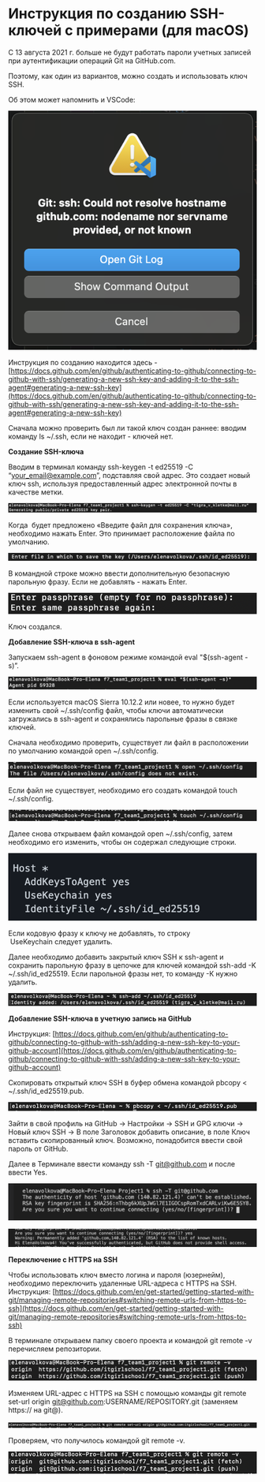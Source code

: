 # Инструкция по созданию SSH-ключей с примерами (для macOS)

С 13 августа 2021 г. больше не будут работать пароли учетных записей при аутентификации операций Git на GitHub.com.

Поэтому, как один из вариантов, можно создать и использовать ключ  SSH.

Об этом может напомнить и VSCode:

![предупреждение vscode про ключи](/pictures/ssh/Untitled.png)


Инструкция по созданию находится здесь - [https://docs.github.com/en/github/authenticating-to-github/connecting-to-github-with-ssh/generating-a-new-ssh-key-and-adding-it-to-the-ssh-agent#generating-a-new-ssh-key](https://docs.github.com/en/github/authenticating-to-github/connecting-to-github-with-ssh/generating-a-new-ssh-key-and-adding-it-to-the-ssh-agent#generating-a-new-ssh-key)

Сначала можно проверить был ли такой ключ создан раннее: вводим команду ls ~/.ssh, если не находит - ключей нет.


**Создание SSH-ключа**

Вводим в терминал команду ssh-keygen -t ed25519 -C “your_email@example.com”, подставляя свой адрес. Это создает новый ключ ssh, используя предоставленный адрес электронной почты в качестве метки.

![screenshot](/pictures/ssh/Untitled-1.png)

Когда  будет предложено «Введите файл для сохранения ключа», необходимо нажать Enter. Это принимает расположение файла по умолчанию.

![screenshot](/pictures/ssh/Untitled-2.png)

В командной строке можно ввести дополнительную безопасную парольную фразу. Если не добавлять - нажать Enter.

![screenshot](/pictures/ssh/Untitled-3.png)

Ключ создался.

**Добавление SSH-ключа в ssh-agent**

Запускаем ssh-agent в фоновом режиме командой eval "$(ssh-agent -s)”.

![screenshot](/pictures/ssh/Untitled-4.png)

Если используется macOS Sierra 10.12.2 или новее, то нужно будет изменить свой ~/.ssh/config файл, чтобы ключи автоматически загружались в ssh-agent и сохранялись парольные фразы в связке ключей.

Сначала необходимо проверить, существует ли файл в расположении по умолчанию командой open ~/.ssh/config.

![screenshot](/pictures/ssh/Untitled-5.png)

Если файл не существует, необходимо его создать командой touch ~/.ssh/config.

![screenshot](/pictures/ssh/Untitled-6.png)

Далее снова открываем файл командой open ~/.ssh/config, затем необходимо его изменить, чтобы он содержал следующие строки.

![screenshot](/pictures/ssh/Untitled-7.png)

Если кодовую фразу к ключу не добавлять, то строку  UseKeychain следует удалить.

Далее необходимо добавить закрытый ключ SSH к ssh-agent и сохранить парольную фразу в цепочке для ключей командой ssh-add -K ~/.ssh/id_ed25519. Если парольной фразы нет, то команду -К нужно удалить.

![screenshot](/pictures/ssh/Untitled-8.png)

**Добавление SSH-ключа в учетную запись на GitHub**

Инструкция: [https://docs.github.com/en/github/authenticating-to-github/connecting-to-github-with-ssh/adding-a-new-ssh-key-to-your-github-account](https://docs.github.com/en/github/authenticating-to-github/connecting-to-github-with-ssh/adding-a-new-ssh-key-to-your-github-account)

Скопировать открытый ключ SSH в буфер обмена командой pbcopy < ~/.ssh/id_ed25519.pub.

![screenshot](/pictures/ssh/Untitled-9.png)

Зайти в свой профиль на GitHub -> Настройки -> SSH и GPG ключи -> Новый ключ SSH -> В поле Заголовок добавить описание, в поле Ключ вставить скопированный ключ. Возможно, понадобится ввести свой пароль от GitHub.

Далее в Терминале ввести команду ssh -T [git@github.com](mailto:git@github.com) и после ввести Yes.

![screenshot](/pictures/ssh/Untitled-10.png)

![screenshot](/pictures/ssh/Untitled-11.png)

**Переключение с HTTPS на SSH**

Чтобы использовать ключ вместо логина и пароля (юзернейм), необходимо переключить удаленные URL-адреса с HTTPS на SSH. Инструкция: [https://docs.github.com/en/get-started/getting-started-with-git/managing-remote-repositories#switching-remote-urls-from-https-to-ssh](https://docs.github.com/en/get-started/getting-started-with-git/managing-remote-repositories#switching-remote-urls-from-https-to-ssh)

В терминале открываем папку своего проекта и командой git remote -v перечисляем репозитории.

![screenshot](/pictures/ssh/Untitled-12.png)

Изменяем URL-адрес с HTTPS на SSH с помощью команды git remote set-url origin git@github.com:USERNAME/REPOSITORY.git (заменяем https:// на git@).

![screenshot](/pictures/ssh/Untitled-13.png)

Проверяем, что получилось командой git remote -v.

![screenshot](/pictures/ssh/Untitled-14.png)
